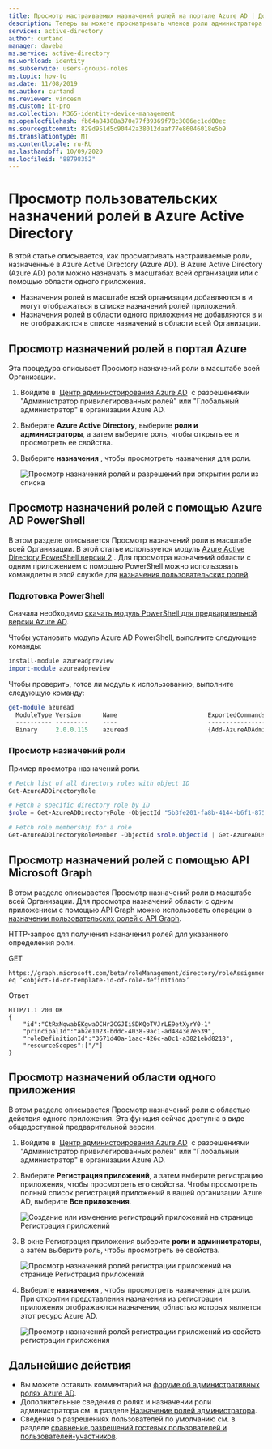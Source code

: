 ```yaml
---
title: Просмотр настраиваемых назначений ролей на портале Azure AD | Документация Майкрософт
description: Теперь вы можете просматривать членов роли администратора Azure AD и управлять ими в центре администрирования Azure AD.
services: active-directory
author: curtand
manager: daveba
ms.service: active-directory
ms.workload: identity
ms.subservice: users-groups-roles
ms.topic: how-to
ms.date: 11/08/2019
ms.author: curtand
ms.reviewer: vincesm
ms.custom: it-pro
ms.collection: M365-identity-device-management
ms.openlocfilehash: fb64a84388a370e77f39369f78c3086ec1cd00ec
ms.sourcegitcommit: 829d951d5c90442a38012daaf77e86046018e5b9
ms.translationtype: MT
ms.contentlocale: ru-RU
ms.lasthandoff: 10/09/2020
ms.locfileid: "88798352"
---
```

# <a name="view-custom-role-assignments-in-azure-active-directory"></a>Просмотр пользовательских назначений ролей в Azure Active Directory

В этой статье описывается, как просматривать настраиваемые роли, назначенные в Azure Active Directory (Azure AD). В Azure Active Directory (Azure AD) роли можно назначать в масштабах всей организации или с помощью области одного приложения.

- Назначения ролей в масштабе всей организации добавляются в и могут отображаться в списке назначений ролей приложений.
- Назначения ролей в области одного приложения не добавляются в и не отображаются в списке назначений в области всей Организации.

## <a name="view-role-assignments-in-the-azure-portal"></a>Просмотр назначений ролей в портал Azure

Эта процедура описывает Просмотр назначений роли в масштабе всей Организации.

1. Войдите в  [Центр администрирования Azure AD](https://aad.portal.azure.com)  с разрешениями "Администратор привилегированных ролей" или "Глобальный администратор" в организации Azure AD.
1. Выберите **Azure Active Directory**, выберите **роли и администраторы**, а затем выберите роль, чтобы открыть ее и просмотреть ее свойства.
1. Выберите **назначения** , чтобы просмотреть назначения для роли.

    ![Просмотр назначений ролей и разрешений при открытии роли из списка](./media/roles-view-assignments/role-assignments.png)

## <a name="view-role-assignments-using-azure-ad-powershell"></a>Просмотр назначений ролей с помощью Azure AD PowerShell

В этом разделе описывается Просмотр назначений роли в масштабе всей Организации. В этой статье используется модуль [Azure Active Directory PowerShell версии 2](/powershell/module/azuread/?view=azureadps-2.0#directory_roles) . Для просмотра назначений области с одним приложением с помощью PowerShell можно использовать командлеты в этой службе для [назначения пользовательских ролей](roles-assign-powershell.md).

### <a name="prepare-powershell"></a>Подготовка PowerShell

Сначала необходимо [скачать модуль PowerShell для предварительной версии Azure AD](https://www.powershellgallery.com/packages/AzureAD/).

Чтобы установить модуль Azure AD PowerShell, выполните следующие команды:

``` PowerShell
install-module azureadpreview
import-module azureadpreview
```

Чтобы проверить, готов ли модуль к использованию, выполните следующую команду:

``` PowerShell
get-module azuread
  ModuleType Version      Name                         ExportedCommands
  ---------- ---------    ----                         ----------------
  Binary     2.0.0.115    azuread                      {Add-AzureADAdministrati...}
```

### <a name="view-the-assignments-of-a-role"></a>Просмотр назначений роли

Пример просмотра назначений роли.

``` PowerShell
# Fetch list of all directory roles with object ID
Get-AzureADDirectoryRole

# Fetch a specific directory role by ID
$role = Get-AzureADDirectoryRole -ObjectId "5b3fe201-fa8b-4144-b6f1-875829ff7543"

# Fetch role membership for a role
Get-AzureADDirectoryRoleMember -ObjectId $role.ObjectId | Get-AzureADUser
```

## <a name="view-role-assignments-using-microsoft-graph-api"></a>Просмотр назначений ролей с помощью API Microsoft Graph

В этом разделе описывается Просмотр назначений роли в масштабе всей Организации.  Для просмотра назначений области с одним приложением с помощью API Graph можно использовать операции в [назначении пользовательских ролей с API Graph](roles-assign-graph.md).

HTTP-запрос для получения назначения ролей для указанного определения роли.

GET

``` HTTP
https://graph.microsoft.com/beta/roleManagement/directory/roleAssignments&$filter=roleDefinitionId eq ‘<object-id-or-template-id-of-role-definition>’
```

Ответ

``` HTTP
HTTP/1.1 200 OK
{
    "id":"CtRxNqwabEKgwaOCHr2CGJIiSDKQoTVJrLE9etXyrY0-1"
    "principalId":"ab2e1023-bddc-4038-9ac1-ad4843e7e539",
    "roleDefinitionId":"3671d40a-1aac-426c-a0c1-a3821ebd8218",
    "resourceScopes":["/"]
}
```

## <a name="view-assignments-of-single-application-scope"></a>Просмотр назначений области одного приложения

В этом разделе описывается Просмотр назначений роли с областью действия одного приложения. Эта функция сейчас доступна в виде общедоступной предварительной версии.

1. Войдите в  [Центр администрирования Azure AD](https://aad.portal.azure.com)  с разрешениями "Администратор привилегированных ролей" или "Глобальный администратор" в организации Azure AD.
1. Выберите **Регистрация приложений**, а затем выберите регистрацию приложения, чтобы просмотреть его свойства. Чтобы просмотреть полный список регистраций приложений в вашей организации Azure AD, выберите **Все приложения**.

    ![Создание или изменение регистраций приложений на странице Регистрация приложений](./media/roles-create-custom/appreg-all-apps.png)

1. В окне Регистрация приложения выберите **роли и администраторы**, а затем выберите роль, чтобы просмотреть ее свойства.

    ![Просмотр назначений ролей регистрации приложений на странице Регистрация приложений](./media/roles-view-assignments/appreg-assignments.png)

1. Выберите **назначения** , чтобы просмотреть назначения для роли. При открытии представления назначения из регистрации приложения отображаются назначения, областью которых является этот ресурс Azure AD.

    ![Просмотр назначений ролей регистрации приложений из свойств регистрации приложения](./media/roles-view-assignments/appreg-assignments-2.png)

## <a name="next-steps"></a>Дальнейшие действия

* Вы можете оставить комментарий на [форуме об административных ролях Azure AD](https://feedback.azure.com/forums/169401-azure-active-directory?category_id=166032).
* Дополнительные сведения о ролях и назначении роли администратора см. в разделе [Назначение ролей администратора](directory-assign-admin-roles.md).
* Сведения о разрешениях пользователей по умолчанию см. в разделе [сравнение разрешений гостевых пользователей и пользователей-участников](../fundamentals/users-default-permissions.md).